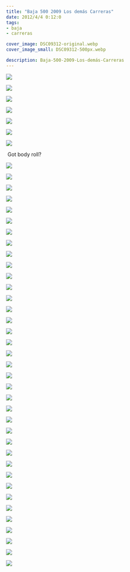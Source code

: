 ```yaml
---
title: "Baja 500 2009 Los demás Carreras"
date: 2012/4/4 0:12:0
tags: 
- baja
- carreras

cover_image: DSC09312-original.webp
cover_image_small: DSC09312-500px.webp

description: Baja-500-2009-Los-demás-Carreras
---
```



[![](DSC09312-800px.webp)](DSC09312-original.webp)

  

[![](DSC09313-800px.webp)](DSC09313-original.webp)

  

[![](DSC09432-800px.webp)](DSC09432-original.webp)

  

[![](DSC09436-800px.webp)](DSC09436-original.webp)

  

[![](DSC09448-800px.webp)](DSC09448-original.webp)

  

[![](DSC09450-800px.webp)](DSC09450-original.webp)

  

[![](DSC09320-800px.webp)](DSC09320-original.webp)

 Got body roll?  

[![](DSC09321-800px.webp)](DSC09321-original.webp)

  

[![](DSC09322-800px.webp)](DSC09322-original.webp)

  

[![](DSC09323-800px.webp)](DSC09323-original.webp)

  

[![](DSC09324-800px.webp)](DSC09324-original.webp)

  

[![](DSC09336-800px.webp)](DSC09336-original.webp)

  

[![](DSC09337-800px.webp)](DSC09337-original.webp)

  

[![](DSC09338-800px.webp)](DSC09338-original.webp)

  

[![](DSC09339-800px.webp)](DSC09339-original.webp)

  

[![](DSC09349-800px.webp)](DSC09349-original.webp)

  

[![](DSC09350-800px.webp)](DSC09350-original.webp)

  

[![](DSC09351-800px.webp)](DSC09351-original.webp)

  

[![](DSC09352-800px.webp)](DSC09352-original.webp)

  

[![](DSC09353-800px.webp)](DSC09353-original.webp)

  

[![](DSC09361-800px.webp)](DSC09361-original.webp)

  

[![](DSC09363-800px.webp)](DSC09363-original.webp)

  

[![](DSC09364-800px.webp)](DSC09364-original.webp)

  

[![](DSC09372-800px.webp)](DSC09372-original.webp)

  

[![](DSC09373-800px.webp)](DSC09373-original.webp)

  

[![](DSC09376-800px.webp)](DSC09376-original.webp)

  

[![](DSC09378-800px.webp)](DSC09378-original.webp)

  

[![](DSC09423-800px.webp)](DSC09423-original.webp)

  

[![](DSC09424-800px.webp)](DSC09424-original.webp)

  

[![](DSC09425-800px.webp)](DSC09425-original.webp)

  

[![](DSC09426-800px.webp)](DSC09426-original.webp)

  

[![](DSC09428-800px.webp)](DSC09428-original.webp)

  

[![](DSC09429-800px.webp)](DSC09429-original.webp)

  

[![](DSC09430-800px.webp)](DSC09430-original.webp)

  

[![](DSC09437-800px.webp)](DSC09437-original.webp)

  

[![](DSC09440-800px.webp)](DSC09440-original.webp)

  

[![](DSC09455-800px.webp)](DSC09455-original.webp)

  

[![](DSC09457-800px.webp)](DSC09457-original.webp)

  

[![](DSC09409-800px.webp)](DSC09409-original.webp)

  

[![](DSC09410-800px.webp)](DSC09410-original.webp)

  

[![](DSC09411-800px.webp)](DSC09411-original.webp)

  

[![](DSC09412-800px.webp)](DSC09412-original.webp)

  

[![](DSC09413-800px.webp)](DSC09413-original.webp)

  

[![](DSC09483-800px.webp)](DSC09483-original.webp)
